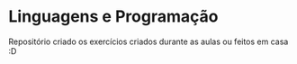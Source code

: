 # Linguagens e Programação
Repositório criado os exercícios criados durante as aulas ou feitos em casa :D
